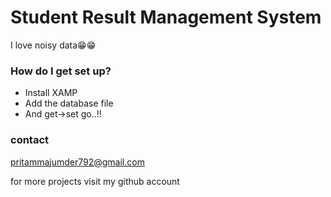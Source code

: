 # Student Result Management System

I love noisy data😁😁
 

### How do I get set up? ###

* Install XAMP
* Add the database file 
* And get->set go..!!
### contact ###
pritammajumder792@gmail.com

for more projects visit my github account



